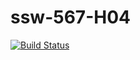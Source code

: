 # ssw-567-H04


[![Build Status](https://app.travis-ci.com/indhunaidu/ssw-567-H04.svg?branch=main)](https://app.travis-ci.com/indhunaidu/ssw-567-H04)
